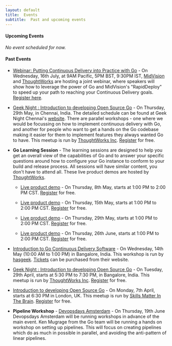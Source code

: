 ```yaml
---
layout: default
title:  Events
subtitle:  Past and upcoming events
---
```


#### Upcoming Events

_No event scheduled for now._

#### Past Events

- <a href="http://www.midvision.com/putting-continuous-delivery-into-practice-with-go-webinar">Webinar: Putting Continuous Delivery into Practice with Go</a> - On Wednesday, 16th July, at 9AM Pacific, 5PM BST, 9:30PM IST, <a href="http://www.midvision.com/">MidVision</a> and <a href="http://www.thoughtworks.com/">ThoughtWorks</a> are hosting a joint webinar, where speakers will show how to leverage the power of Go and MidVision's "RapidDeploy" to speed up your path to reaching your Continuous Delivery goals. <a href="http://www.midvision.com/putting-continuous-delivery-into-practice-with-go-webinar">Register here</a>.

- <a href="http://info.thoughtworks.com/registration-page-geek-night-chennai-29-may-2014.html">Geek Night : Introduction to developing Open Source Go</a> - On Thursday, 29th May, in Chennai, India. The detailed schedule can be found at Geek Night Chennai's <a href="http://twchennai.github.io/geeknight">website</a>. There are parallel workshops - one where we would be focussing on how to implement continuous delivery with Go, and another for people who want to get a hands on the Go codebase making it easier for them to implement features they always wanted Go to have. This meetup is run by <a href="http://www.thoughtworks.com">ThoughtWorks Inc</a>. <a href="http://info.thoughtworks.com/registration-page-geek-night-chennai-29-may-2014.html">Register</a> for free.

- __Go Learning Session__ - The learning sessions are designed to help you get an overall view of the capabilities of Go and to answer your specific questions around how to configure your Go instance to conform to your build and release process. All sessions will have similar content, you don't have to attend all. These live product demos are hosted by <a href="http://thoughtworks.com">ThoughtWorks</a>.

	- <a href="http://info.thoughtworks.com/wb-go-us-05-08.html">Live product demo</a> - On Thursday, 8th May, starts at 1:00 PM to 2:00 PM CST. <a href="http://info.thoughtworks.com/wb-go-us-05-08.html">Register</a> for free.

	- <a href="http://info.thoughtworks.com/wb-go-us-05-15.html">Live product demo</a> - On Thursday, 15th May, starts at 1:00 PM to 2:00 PM CST.  <a href="http://info.thoughtworks.com/wb-go-us-05-15.html">Register</a> for free.

	- <a href="info.thoughtworks.com/wb-go-us-05-29.html">Live product demo</a> - On Thursday, 29th May, starts at 1:00 PM to 2:00 PM CST.  <a href="http://info.thoughtworks.com/wb-go-us-05-29.html">Register</a> for free.
	
	- <a href="http://info.thoughtworks.com/wb-go-us-06-26.html">Live product demo</a> - On Thursday, 26th June, starts at 1:00 PM to 2:00 PM CST.  <a href="http://info.thoughtworks.com/wb-go-us-06-26.html">Register</a> for free.  


- <a href="https://rootconf.in/2014/workshops#1120-introduction-to-go-continuous-delivery-software">Introduction to Go Continuous Delivery Software</a> - On Wednesday, 14th May (10:00 AM to 1:00 PM) in Bangalore, India. This workshop is run by <a href="https://rootconf.in/2014/about">hasgeek</a>. <a href="https://rootconf.in/2014/#tickets">Tickets</a> can be purchased from their website. 

- <a href="http://info.thoughtworks.com/geeknight-bangalore-29apr14-registration.html">Geek Night : Introduction to developing Open Source Go</a> - On Tuesday, 29th April, starts at 5:30 PM to 7:30 PM, in Bangalore, India. This meetup is run by <a href="http://www.thoughtworks.com">ThoughtWorks Inc</a>. <a href="http://info.thoughtworks.com/geeknight-bangalore-29apr14-registration.html">Register</a> for free. 

- <a href="https://skillsmatter.com/meetups/6303-introduction-to-developing-open-source-go">Introduction to developing Open Source Go</a> - On Monday, 7th April, starts at 6:30 PM in London, UK. This meetup is run by <a href="https://skillsmatter.com/groups/500-in-the-brain">Skills Matter In The Brain</a>.  <a href="https://skillsmatter.com/meetups/6303-introduction-to-developing-open-source-go">Register</a> for free. 


- __Pipeline Workshop__ - <a href="http://devopsdays.org/events/2014-amsterdam/">Devopsdays Amsterdam</a> - On Thursday, 19th June Devopsdays Amsterdam will be running workshops in advance of the main event. Ken Mugrage from the Go team will be running a hands on workshop on setting up pipelines. This will focus on creating pipelines which do as much in possible in parallel, and avoiding the anti-pattern of linear pipelines.
